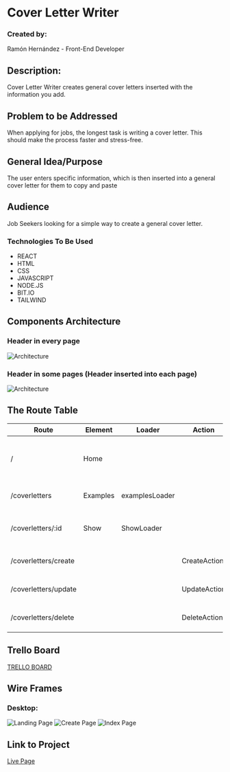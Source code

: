 # Cover Letter Writer

### Created by:

Ramón Hernández - Front-End Developer

## Description:

Cover Letter Writer creates general cover letters inserted with the information you add. 

## Problem to be Addressed

When applying for jobs, the longest task is writing a cover letter. This should make the process faster and stress-free.

## General Idea/Purpose

The user enters specific information, which is then inserted into a general cover letter for them to copy and paste

## Audience

Job Seekers looking for a simple way to create a general cover letter.

### Technologies To Be Used

- REACT
- HTML
- CSS
- JAVASCRIPT
- NODE.JS
- BIT.IO
- TAILWIND

## Components Architecture
### Header in every page
![Architecture](https://i.imgur.com/I2DH6LU.png)
### Header in some pages (Header inserted into each page)
![Architecture](https://i.imgur.com/9sDh3wA.png)

## The Route Table
| Route | Element | Loader | Action | Summary |
|-------|---------|--------|--------|---------|
| / | Home | | | Home page will include info and buttons |
| /coverletters | Examples | examplesLoader |  | returns all cover letters |
| /coverletters/:id | Show | ShowLoader |  | returns single cover letter|
| /coverletters/create |  | | CreateAction | creates a cover letter |
| /coverletters/update |  | | UpdateAction | updates a cover letter |
| /coverletters/delete |  | | DeleteAction | deletes a cover letter |


## Trello Board

[TRELLO BOARD](https://trello.com/invite/b/esbEGeom/ATTI68df0cc9bc746e7d60641bed340d00d417916F0A/cover-letter-writer)

## Wire Frames

### Desktop:

![Landing Page](https://i.imgur.com/iboXnxg.png)
![Create Page](https://i.imgur.com/Rtmgj1l.png)
![Index Page](https://i.imgur.com/KUGoUkl.png)

## Link to Project

[Live Page](https://cover-letter-writer.vercel.app/)